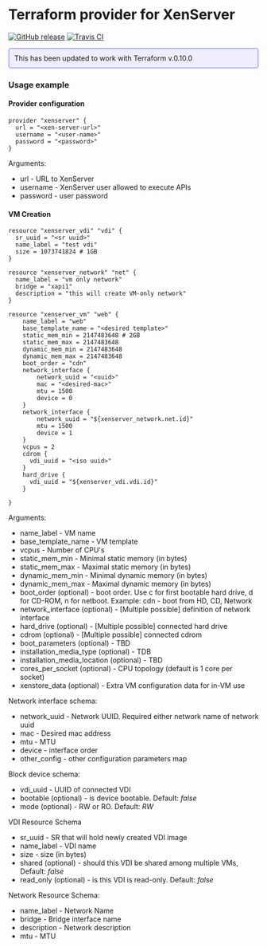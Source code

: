 # Terraform provider for XenServer
[![GitHub release](http://img.shields.io/github/release/amfranz/terraform-provider-xenserver.svg)](https://github.com/amfranz/terraform-provider-xenserver/releases)
[![Travis CI](https://img.shields.io/travis/amfranz/terraform-provider-xenserver/master.svg)](https://travis-ci.org/amfranz/terraform-provider-xenserver)

<div style="border: 2px solid #AAF; padding:10px; border-radius:5px; background-color: #EEF ">
This has been updated to work with Terraform v.0.10.0
</div>

### Usage example

#### Provider configuration
```
provider "xenserver" {
  url = "<xen-server-url>"
  username = "<user-name>"
  password = "<password>"
}
```
Arguments:
 * url - URL to XenServer
 * username - XenServer user allowed to execute APIs
 * password - user password

#### VM Creation
```
resource "xenserver_vdi" "vdi" {
  sr_uuid = "<sr uuid>"
  name_label = "test vdi"
  size = 1073741824 # 1GB
}

resource "xenserver_network" "net" {
  name_label = "vm only network"
  bridge = "xapi1"
  description = "this will create VM-only network"
}

resource "xenserver_vm" "web" {
    name_label = "web"
    base_template_name = "<desired template>"
    static_mem_min = 2147483648 # 2GB
    static_mem_max = 2147483648
    dynamic_mem_min = 2147483648
    dynamic_mem_max = 2147483648
    boot_order = "cdn"
    network_interface {
        network_uuid = "<uuid>"
        mac = "<desired-mac>"
        mtu = 1500
        device = 0
    }
    network_interface {
        network_uuid = "${xenserver_network.net.id}"
        mtu = 1500
        device = 1
    }
    vcpus = 2
    cdrom {
      vdi_uuid = "<iso uuid>"
    }
    hard_drive {
      vdi_uuid = "${xenserver_vdi.vdi.id}"
    }

}
```
Arguments:
  * name_label - VM name
  * base_template_name - VM template
  * vcpus - Number of CPU's
  * static_mem_min - Minimal static memory (in bytes)
  * static_mem_max - Maximal static memory (in bytes)
  * dynamic_mem_min - Minimal dynamic memory (in bytes)
  * dynamic_mem_max - Maximal dynamic memory (in bytes)
  * boot_order (optional) - boot order. Use c for first bootable hard drive, d for CD-ROM, n for netboot. Example: cdn - boot from HD, CD, Network
  * network_interface (optional) - [Multiple possible] definition of network interface
  * hard_drive (optional) - [Multiple possible] connected hard drive
  * cdrom (optional) - [Multiple possible] connected cdrom
  * boot_parameters (optional) - TBD
  * installation_media_type (optional) - TDB
  * installation_media_location (optional) - TBD
  * cores_per_socket (optional) - CPU topology (default is 1 core per socket)
  * xenstore_data (optional) - Extra VM configuration data for in-VM use

Network interface schema:
  * network_uuid - Network UUID. Required either network name of network uuid
  * mac - Desired mac address
  * mtu - MTU
  * device - interface order
  * other_config - other configuration parameters map

Block device schema:
  * vdi_uuid - UUID of connected VDI
  * bootable (optional) - is device bootable. Default: *false*
  * mode (optional) - RW or RO. Default: *RW*

VDI Resource Schema
  * sr_uuid - SR that will hold newly created VDI image
  * name_label - VDI name
  * size - size (in bytes)
  * shared (optional) - should this VDI be shared among multiple VMs, Default: *false*
  * read_only (optional) - is this VDI is read-only. Default: *false*

Network Resource Schema:
  * name_label - Network Name
  * bridge - Bridge interface name
  * description - Network description
  * mtu - MTU
